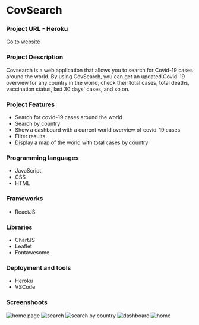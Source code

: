 <h1>CovSearch</h1>

<h3>Project URL - Heroku</h3>

[Go to website](https://quiet-peak-08322.herokuapp.com/)

<h3>Project Description</h3>

Covsearch is a web application that allows you to search for Covid-19 cases around the world. By using CovSearch, you can get an updated Covid-19 overview for any country in the world, check their total cases, total deaths, vaccination status, last 30 days' cases, and so on.

<h3>Project Features </h3>

<ul>
    <li>Search for covid-19 cases around the world</li>
    <li>Search by country</li>
    <li>Show a dashboard with a current world overview of covid-19 cases</li>
    <li>Filter results</li>
    <li>Display a map of the world with total cases by country</li>
</ul>

<h3>Programming languages</h3>
<ul>
    <li>JavaScript</li>
    <li>CSS</li>
    <li>HTML</li> 
</ul>
<h3>Frameworks</h3>
<ul>
    <li>ReactJS</li>
</ul>
<h3>Libraries</h3>
<ul>
    <li>ChartJS</li>
    <li>Leaflet</li>
    <li>Fontawesome</li>
</ul>
<h3>Deployment and tools</h3>
<ul>
    <li>Heroku</li>
    <li>VSCode</li>
</ul>

<h3>Screenshoots</h3>

<img src="https://github.com/pamelaposada/covsearch-react/blob/main/screenshoots/covsearch-4.png" alt="home page">

<img src="https://github.com/pamelaposada/covsearch-react/blob/main/screenshoots/covsearch-3.png" alt="search">

 <img src="https://github.com/pamelaposada/covsearch-react/blob/main/screenshoots/covsearch-1.png" alt="search by country">

<img src="https://github.com/pamelaposada/covsearch-react/blob/main/screenshoots/covsearch-2.png" alt="dashboard">

<img src="https://github.com/pamelaposada/covsearch-react/blob/main/screenshoots/covsearch-5.png" alt="home">
